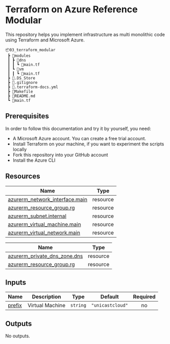 # Terraform on Azure Reference Modular

This repository helps you implement infrastructure as multi monolithic code using Terraform and Microsoft Azure.

```
📦03_terraform_modular
 ┣ 📂modules
 ┃ ┣ 📂dns
 ┃ ┃ ┗ 📜main.tf
 ┃ ┗ 📂vm
 ┃ ┃ ┗ 📜main.tf
 ┣ 📜.DS_Store
 ┣ 📜.gitignore
 ┣ 📜.terraform-docs.yml
 ┣ 📜Makefile
 ┣ 📜README.md
 ┗ 📜main.tf
 ```
 
## Prerequisites

In order to follow this documentation and try it by yourself, you need:

- A Microsoft Azure account. You can create a free trial account.
- Install Terraform on your machine, if you want to experiment the scripts locally
- Fork this repository into your GitHub account
- Install the Azure CLI

## Resources

| Name | Type |
|------|------|
| [azurerm_network_interface.main](https://registry.terraform.io/providers/hashicorp/azurerm/2.83.0/docs/resources/network_interface) | resource |
| [azurerm_resource_group.rg](https://registry.terraform.io/providers/hashicorp/azurerm/2.83.0/docs/resources/resource_group) | resource |
| [azurerm_subnet.internal](https://registry.terraform.io/providers/hashicorp/azurerm/2.83.0/docs/resources/subnet) | resource |
| [azurerm_virtual_machine.main](https://registry.terraform.io/providers/hashicorp/azurerm/2.83.0/docs/resources/virtual_machine) | resource |
| [azurerm_virtual_network.main](https://registry.terraform.io/providers/hashicorp/azurerm/2.83.0/docs/resources/virtual_network) | resource |

| Name | Type |
|------|------|
| [azurerm_private_dns_zone.dns](https://registry.terraform.io/providers/hashicorp/azurerm/latest/docs/resources/private_dns_zone) | resource |
| [azurerm_resource_group.rg](https://registry.terraform.io/providers/hashicorp/azurerm/latest/docs/resources/resource_group) | resource |

## Inputs

| Name | Description | Type | Default | Required |
|------|-------------|------|---------|:--------:|
| <a name="input_prefix"></a> [prefix](#input\_prefix) | Virtual Machine | `string` | `"unicastcloud"` | no |

## Outputs

No outputs.
